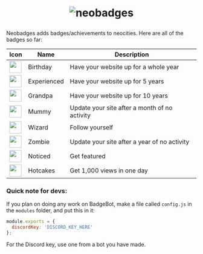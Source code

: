# <p align="center"><img src="https://files.catbox.moe/5sijc7.png" alt="neobadges"></p>

Neobadges adds badges/achievements to neocities. Here are all of the badges so far:

| Icon | Name | Description |
| -------------------------------------------------------------------------- | ------------- | ------------- |
| <img src="https://badges.neocities.org/i/badge/birthday.png" height="32"> | Birthday | Have your website up for a whole year |
| <img src="https://badges.neocities.org/i/badge/experienced.png" height="32"> | Experienced | Have your website up for 5 years |
| <img src="https://badges.neocities.org/i/badge/grandpa.png" height="32"> | Grandpa | Have your website up for 10 years |
| <img src="https://badges.neocities.org/i/badge/mummy.png" height="32"> | Mummy | Update your site after a month of no activity |
| <img src="https://badges.neocities.org/i/badge/wizard.png" height="32"> | Wizard | Follow yourself |
| <img src="https://badges.neocities.org/i/badge/zombie.png" height="32"> | Zombie | Update your site after a year of no activity |
| <img src="https://badges.neocities.org/i/badge/noticed.png" height="32"> | Noticed | Get featured |
| <img src="https://badges.neocities.org/i/badge/hotcakes.png" height="32"> | Hotcakes | Get 1,000 views in one day |

### Quick note for devs:

If you plan on doing any work on BadgeBot, make a file called `config.js` in the `modules` folder, and put this in it:
```js
module.exports = {
  discordKey: 'DISCORD_KEY_HERE'
};
```
For the Discord key, use one from a bot you have made.
